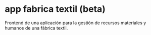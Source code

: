# app fabrica textil (beta)
Frontend de una aplicación para la gestión de recursos materiales y humanos de una fábrica textil.
